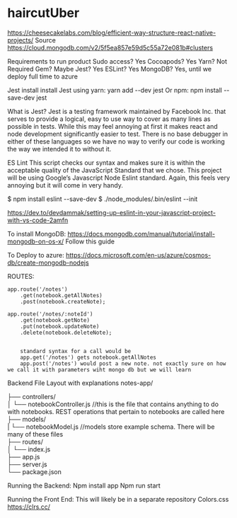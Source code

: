 # haircutUber
https://cheesecakelabs.com/blog/efficient-way-structure-react-native-projects/
Source
https://cloud.mongodb.com/v2/5f5ea857e59d5c55a72e081b#clusters

Requirements to run product
Sudo access? Yes
Cocoapods? Yes
Yarn? Not Required
Gem? Maybe
Jest? Yes
ESLint? Yes
MongoDB? Yes, until we deploy full time to azure


Jest install
install Jest using yarn:
yarn add --dev jest
Or npm:
npm install --save-dev jest

What is Jest?
Jest is a testing framework maintained by Facebook Inc. that serves to provide a logical, easy to use way to cover as many lines as possible in tests. While this may feel annoying at first it makes react and node development significantly easier to test. There is no base debugger in either of these languages so we have no way to verify our code is working the way we intended it to without it. 

ES Lint
This script checks our syntax and makes sure it is within the acceptable quality of the JavaScript Standard that we chose. This project will be using Google’s Javascript Node Eslint standard. Again, this feels very annoying but it will come in very handy. 

$ npm install eslint --save-dev
$ ./node_modules/.bin/eslint --init

https://dev.to/devdammak/setting-up-eslint-in-your-javascript-project-with-vs-code-2amfn

To install MongoDB: https://docs.mongodb.com/manual/tutorial/install-mongodb-on-os-x/
Follow this guide

To Deploy to azure:
https://docs.microsoft.com/en-us/azure/cosmos-db/create-mongodb-nodejs


ROUTES: 

    app.route('/notes')
        .get(notebook.getAllNotes)
        .post(notebook.createNote);

    app.route('/notes/:noteId')
        .get(notebook.getNote)
        .put(notebook.updateNote)
        .delete(notebook.deleteNote);
        
        
        standard syntax for a call would be
        app.get('/notes') gets notebook.getAllNotes
        app.post('/notes') would post a new note. not exactly sure on how we call it with parameters wiht mongo db but we will learn

Backend File Layout with explanations
notes-app/<br/>

├── controllers/<br/>
│ └── notebookController.js //this is the file that contains anything to do with notebooks. REST operations that pertain to notebooks are called here<br/>
├── models/ <br/>
|  └── notebookModel.js //models store example schema. There will be many of these files<br/>
├── routes/ <br/>
│ └── index.js <br/>
├── app.js <br/>
├── server.js <br/>
└── package.json <br/>

Running the Backend:
Npm install app
Npm run start 

Running the Front End:
This will likely be in a separate repository
Colors.css
https://clrs.cc/




